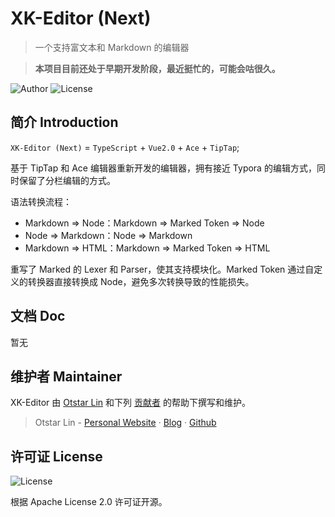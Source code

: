 # XK-Editor (Next)

> 一个支持富文本和 Markdown 的编辑器

> **本项目目前还处于早期开发阶段，最近挺忙的，可能会咕很久。**

![Author](https://img.shields.io/badge/Author-Otstar%20Lin-blue.svg?style=flat-square) ![License](https://img.shields.io/github/license/syfxlin/xkeditor.svg?style=flat-square)

## 简介 Introduction

`XK-Editor (Next)` = `TypeScript` + `Vue2.0` + `Ace` + `TipTap`;

基于 TipTap 和 Ace 编辑器重新开发的编辑器，拥有接近 Typora 的编辑方式，同时保留了分栏编辑的方式。

语法转换流程：

- Markdown => Node：Markdown => Marked Token => Node
- Node => Markdown：Node => Markdown
- Markdown => HTML：Markdown => Marked Token => HTML

重写了 Marked 的 Lexer 和 Parser，使其支持模块化。Marked Token 通过自定义的转换器直接转换成 Node，避免多次转换导致的性能损失。

## 文档 Doc

暂无

## 维护者 Maintainer

XK-Editor 由 [Otstar Lin](https://ixk.me/) 和下列 [贡献者](https://github.com/syfxlin/xkeditor-next/graphs/contributors) 的帮助下撰写和维护。

> Otstar Lin - [Personal Website](https://ixk.me/) · [Blog](https://blog.ixk.me/) · [Github](https://github.com/syfxlin)

## 许可证 License

![License](https://img.shields.io/github/license/syfxlin/xkeditor-next.svg?style=flat-square)

根据 Apache License 2.0 许可证开源。
